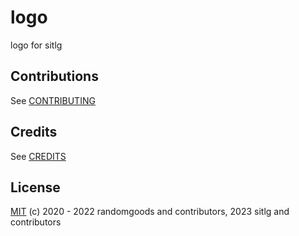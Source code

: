 # logo

logo for sitlg

## Contributions

See [CONTRIBUTING](https://github.com/sitlg/logo/blob/master/CONTRIBUTING.md)

## Credits

See [CREDITS](https://github.com/sitlg/logolibs/blob/master/CREDITS)

## License

[MIT](https://github.com/sitlg/logo/blob/master/LICENSE) (c) 2020 - 2022 randomgoods and contributors, 2023 sitlg and contributors
